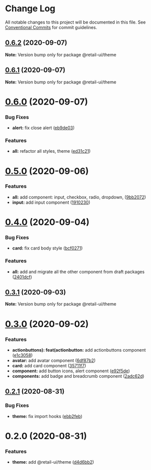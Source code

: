 # Change Log

All notable changes to this project will be documented in this file.
See [Conventional Commits](https://conventionalcommits.org) for commit guidelines.

## [0.6.2](https://github.com/sondh0127/retail-ui/compare/@retail-ui/theme@0.6.1...@retail-ui/theme@0.6.2) (2020-09-07)

**Note:** Version bump only for package @retail-ui/theme

## [0.6.1](https://github.com/sondh0127/retail-ui/compare/@retail-ui/theme@0.6.0...@retail-ui/theme@0.6.1) (2020-09-07)

**Note:** Version bump only for package @retail-ui/theme

# [0.6.0](https://github.com/sondh0127/retail-ui/compare/@retail-ui/theme@0.5.0...@retail-ui/theme@0.6.0) (2020-09-07)

### Bug Fixes

- **alert:** fix close alert ([eb9de03](https://github.com/sondh0127/retail-ui/commit/eb9de03ab187321f0861d94a31a089caf40515f9))

### Features

- **all:** refactor all styles, theme ([ed31c21](https://github.com/sondh0127/retail-ui/commit/ed31c219cd925c3f8340066f504f2527a9e911bf))

# [0.5.0](https://github.com/sondh0127/retail-ui/compare/@retail-ui/theme@0.4.0...@retail-ui/theme@0.5.0) (2020-09-06)

### Features

- **all:** add component: input, checkbox, radio, dropdown, ([9bb2072](https://github.com/sondh0127/retail-ui/commit/9bb20727be7df99d8fcbfe6dba2b8e225111eb91))
- **input:** add input component ([1910230](https://github.com/sondh0127/retail-ui/commit/191023061b0bfbe49fe51797ed1cab65b88511ee))

# [0.4.0](https://github.com/sondh0127/retail-ui/compare/@retail-ui/theme@0.3.1...@retail-ui/theme@0.4.0) (2020-09-04)

### Bug Fixes

- **card:** fix card body style ([bcf0271](https://github.com/sondh0127/retail-ui/commit/bcf027158e124e67b377bae8f2242e6da3bed22c))

### Features

- **all:** add and migrate all the other component from draft packages ([2401dcf](https://github.com/sondh0127/retail-ui/commit/2401dcffeed92aa322be2944d4cfa9b8002e6e53))

## [0.3.1](https://github.com/sondh0127/retail-ui/compare/@retail-ui/theme@0.3.0...@retail-ui/theme@0.3.1) (2020-09-03)

**Note:** Version bump only for package @retail-ui/theme

# [0.3.0](https://github.com/sondh0127/retail-ui/compare/@retail-ui/theme@0.2.1...@retail-ui/theme@0.3.0) (2020-09-02)

### Features

- **actionbuttons): feat(actionbutton:** add actionbuttons component ([e1c3058](https://github.com/sondh0127/retail-ui/commit/e1c305831a7686428e50f4abbf76164587eaff5b))
- **avatar:** add avatar component ([6df87b2](https://github.com/sondh0127/retail-ui/commit/6df87b2b61a28668c394a0b4c91f362f33f2fef8))
- **card:** add card component ([35711f7](https://github.com/sondh0127/retail-ui/commit/35711f790c17fba1dd0fab33277d52efa078cc26))
- **component:** add button icons, alert component ([e92f5de](https://github.com/sondh0127/retail-ui/commit/e92f5de07025ad510decc6dd76896934e5581a9e))
- **components:** add badge and breadcrumb component ([2adc62d](https://github.com/sondh0127/retail-ui/commit/2adc62d38280eccc5c2ec5f714a48217c622cb3b))

## [0.2.1](https://github.com/sondh0127/retail-ui/compare/@retail-ui/theme@0.2.0...@retail-ui/theme@0.2.1) (2020-08-31)

### Bug Fixes

- **theme:** fix import hooks ([ebb2feb](https://github.com/sondh0127/retail-ui/commit/ebb2febab88b0d329b1bdc7df9bb658cfa7b2732))

# 0.2.0 (2020-08-31)

### Features

- **theme:** add @retail-ui/theme ([d4d6bb2](https://github.com/sondh0127/retail-ui/commit/d4d6bb276fc7cc437c97f279fe54df1096098960))

